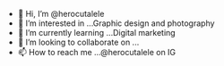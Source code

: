 - 👋 Hi, I’m @herocutalele
- 👀 I’m interested in ...Graphic design and photography
- 🌱 I’m currently learning ...Digital marketing
- 💞️ I’m looking to collaborate on ...
- 📫 How to reach me ...@herocutalele on IG

<!---
herocutalele/herocutalele is a ✨ special ✨ repository because its `README.md` (this file) appears on your GitHub profile.
You can click the Preview link to take a look at your changes.
--->
